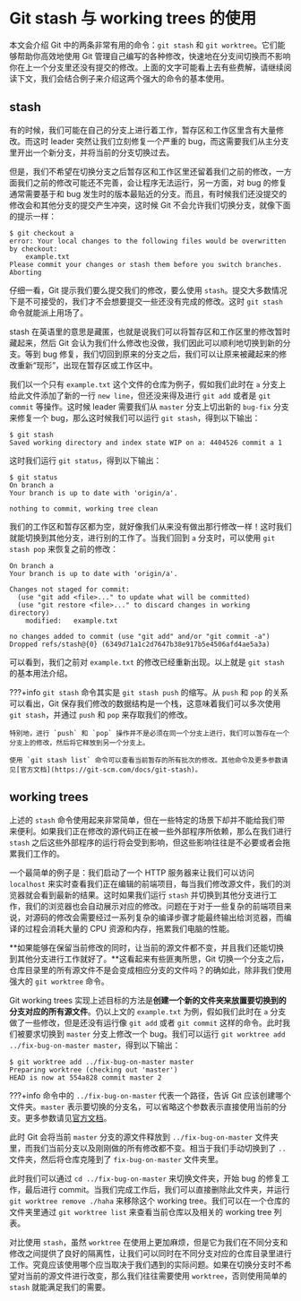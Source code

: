 # Git stash 与 working trees 的使用

本文会介绍 Git 中的两条非常有用的命令：`git stash` 和 `git worktree`。它们能够帮助你高效地使用 Git 管理自己编写的各种修改，快速地在分支间切换而不影响你在上一个分支里还没有提交的修改。上面的文字可能看上去有些费解，请继续阅读下文，我们会结合例子来介绍这两个强大的命令的基本使用。

## stash

有的时候，我们可能在自己的分支上进行着工作，暂存区和工作区里含有大量修改。而这时 leader 突然让我们立刻修复一个严重的 bug，而这需要我们从主分支里开出一个新分支，并将当前的分支切换过去。

但是，我们不希望在切换分支之后暂存区和工作区里还留着我们之前的修改，一方面我们之前的修改可能还不完善，会让程序无法运行，另一方面，对 bug 的修复通常需要基于和 bug 发生时的版本最贴近的分支。而且，有时候我们还没提交的修改会和其他分支的提交产生冲突，这时候 Git 不会允许我们切换分支，就像下面的提示一样：

``` hl_lines="5"
$ git checkout a
error: Your local changes to the following files would be overwritten by checkout:
	example.txt
Please commit your changes or stash them before you switch branches.
Aborting
```

仔细一看，Git 提示我们要么提交我们的修改，要么使用 `stash`。提交大多数情况下是不可接受的，我们才不会想要提交一些还没有完成的修改。这时 `git stash` 命令就能派上用场了。

stash 在英语里的意思是藏匿，也就是说我们可以将暂存区和工作区里的修改暂时藏起来，然后 Git 会认为我们什么修改也没做，我们因此可以顺利地切换到新的分支。等到 bug 修复，我们切回到原来的分支之后，我们可以让原来被藏起来的修改重新“现形”，出现在暂存区或工作区中。

我们以一个只有 `example.txt` 这个文件的仓库为例子，假如我们此时在 `a` 分支上给此文件添加了新的一行 `new line`，但还没来得及进行 `git add` 或者是 `git commit` 等操作。这时候 leader 需要我们从 `master` 分支上切出新的 `bug-fix` 分支来修复一个 bug，那么这时候我们可以运行 `git stash`，得到以下输出：

```
$ git stash
Saved working directory and index state WIP on a: 4404526 commit a 1
```

这时我们运行 `git status`，得到以下输出：

```
$ git status
On branch a
Your branch is up to date with 'origin/a'.

nothing to commit, working tree clean
```

我们的工作区和暂存区都为空，就好像我们从来没有做出那行修改一样！这时我们就能切换到其他分支，进行别的工作了。当我们回到 `a` 分支时，可以使用 `git stash pop` 来恢复之前的修改：

```
On branch a
Your branch is up to date with 'origin/a'.

Changes not staged for commit:
  (use "git add <file>..." to update what will be committed)
  (use "git restore <file>..." to discard changes in working directory)
	modified:   example.txt

no changes added to commit (use "git add" and/or "git commit -a")
Dropped refs/stash@{0} (6349d71a1c2d7647b38e917b5e4506afd4ae5a3a)
```

可以看到，我们之前对 `example.txt` 的修改已经重新出现。以上就是 `git stash` 的基本用法介绍。

???+info
    `git stash` 命令其实是 `git stash push` 的缩写。从 `push` 和 `pop` 的关系可以看出，Git 保存我们修改的数据结构是一个栈，这意味着我们可以多次使用 `git stash`，并通过 `push` 和 `pop` 来存取我们的修改。

    特别地，进行 `push` 和 `pop` 操作并不是必须在同一个分支上进行，我们可以暂存在一个分支上的修改，然后将它释放到另一个分支上。

    使用 `git stash list` 命令可以查看当前暂存的所有批次的修改。其他命令及更多参数请见[官方文档](https://git-scm.com/docs/git-stash)。

## working trees

上述的 `stash` 命令使用起来非常简单，但在一些特定的场景下却并不能给我们带来便利。如果我们正在修改的源代码正在被一些外部程序所依赖，那么在我们进行 `stash` 之后这些外部程序的运行将会受到影响，但这些影响往往是不必要或者会拖累我们工作的。

一个最简单的例子是：我们启动了一个 HTTP 服务器来让我们可以访问 `localhost` 来实时查看我们正在编辑的前端项目，每当我们修改源文件，我们的浏览器就会看到最新的结果。这时如果我们运行 `stash` 并切换到其他分支进行工作，我们的浏览器也会自动展示对应的修改。问题在于对于一些复杂的前端项目来说，对源码的修改会需要经过一系列复杂的编译步骤才能最终输出给浏览器，而编译的过程会消耗大量的 CPU 资源和内存，拖累我们电脑的性能。

**如果能够在保留当前修改的同时，让当前的源文件都不变，并且我们还能切换到其他分支进行工作就好了。**这看起来有些匪夷所思，Git 切换一个分支之后，仓库目录里的所有源文件不是会变成相应分支的文件吗？的确如此，除非我们使用强大的 `git worktree` 命令。

Git working trees 实现上述目标的方法是**创建一个新的文件夹来放置要切换到的分支对应的所有源文件**。仍以上文的 `example.txt` 为例，假如我们此时在 `a` 分支做了一些修改，但是还没有运行像 `git add` 或者 `git commit` 这样的命令。此时我们被要求切换到 `master` 分支上修改一个 bug。我们可以运行 `git worktree add ../fix-bug-on-master master`，得到以下输出：

```
$ git worktree add ../fix-bug-on-master master 
Preparing worktree (checking out 'master')
HEAD is now at 554a828 commit master 2
```

???+info
    命令中的 `../fix-bug-on-master` 代表一个路径，告诉 Git 应该创建哪个文件夹。`master` 表示要切换的分支名，可以省略这个参数表示直接使用当前的分支。更多参数请见[官方文档](https://git-scm.com/docs/git-worktree)。

此时 Git 会将当前 `master` 分支的源文件释放到 `../fix-bug-on-master` 文件夹里，而我们当前分支以及刚刚做的所有修改都不变。相当于我们手动切换到了 `..` 文件夹，然后将仓库克隆到了 `fix-bug-on-master` 文件夹里。

此时我们可以通过 `cd ../fix-bug-on-master` 来切换文件夹，开始 bug 的修复工作，最后进行 commit。当我们完成工作后，我们可以直接删除此文件夹，并运行 `git worktree remove ./haha` 来移除这个 working tree。我们可以在一个仓库的文件夹里通过 `git worktree list` 来查看当前仓库以及相关的 working tree 列表。

对比使用 `stash`，虽然 `worktree` 在使用上更加麻烦，但是它为我们在不同分支和修改之间提供了良好的隔离性，让我们可以同时在不同分支对应的仓库目录里进行工作。究竟应该使用哪个应当取决于我们遇到的实际问题。如果在切换分支时不希望对当前的源文件进行改变，那么我们往往需要使用 `worktree`，否则使用简单的 `stash` 就能满足我们的需要。